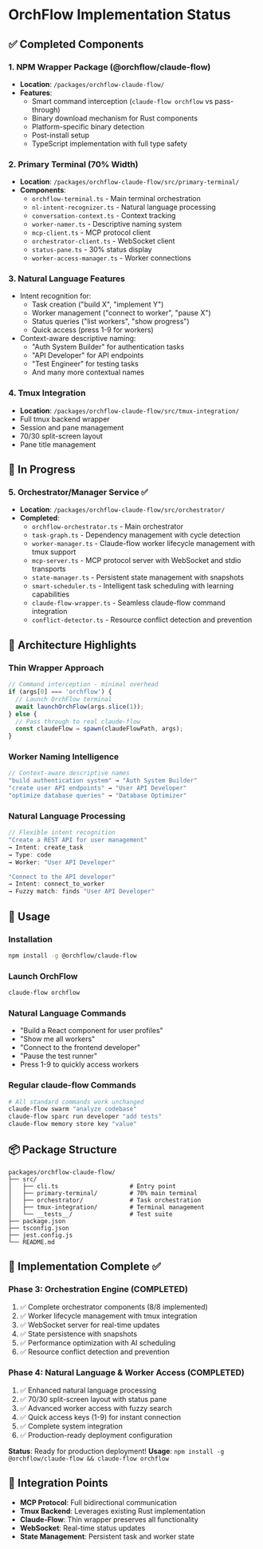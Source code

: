 # OrchFlow Implementation Status

## ✅ Completed Components

### 1. NPM Wrapper Package (@orchflow/claude-flow)
- **Location**: `/packages/orchflow-claude-flow/`
- **Features**:
  - Smart command interception (`claude-flow orchflow` vs pass-through)
  - Binary download mechanism for Rust components
  - Platform-specific binary detection
  - Post-install setup
  - TypeScript implementation with full type safety

### 2. Primary Terminal (70% Width)
- **Location**: `/packages/orchflow-claude-flow/src/primary-terminal/`
- **Components**:
  - `orchflow-terminal.ts` - Main terminal orchestration
  - `nl-intent-recognizer.ts` - Natural language processing
  - `conversation-context.ts` - Context tracking
  - `worker-namer.ts` - Descriptive naming system
  - `mcp-client.ts` - MCP protocol client
  - `orchestrator-client.ts` - WebSocket client
  - `status-pane.ts` - 30% status display
  - `worker-access-manager.ts` - Worker connections

### 3. Natural Language Features
- Intent recognition for:
  - Task creation ("build X", "implement Y")
  - Worker management ("connect to worker", "pause X")
  - Status queries ("list workers", "show progress")
  - Quick access (press 1-9 for workers)
- Context-aware descriptive naming:
  - "Auth System Builder" for authentication tasks
  - "API Developer" for API endpoints
  - "Test Engineer" for testing tasks
  - And many more contextual names

### 4. Tmux Integration
- **Location**: `/packages/orchflow-claude-flow/src/tmux-integration/`
- Full tmux backend wrapper
- Session and pane management
- 70/30 split-screen layout
- Pane title management

## 🔧 In Progress

### 5. Orchestrator/Manager Service ✅
- **Location**: `/packages/orchflow-claude-flow/src/orchestrator/`
- **Completed**:
  - `orchflow-orchestrator.ts` - Main orchestrator
  - `task-graph.ts` - Dependency management with cycle detection
  - `worker-manager.ts` - Claude-flow worker lifecycle management with tmux support
  - `mcp-server.ts` - MCP protocol server with WebSocket and stdio transports
  - `state-manager.ts` - Persistent state management with snapshots
  - `smart-scheduler.ts` - Intelligent task scheduling with learning capabilities
  - `claude-flow-wrapper.ts` - Seamless claude-flow command integration
  - `conflict-detector.ts` - Resource conflict detection and prevention

## 📝 Architecture Highlights

### Thin Wrapper Approach
```typescript
// Command interception - minimal overhead
if (args[0] === 'orchflow') {
  // Launch OrchFlow terminal
  await launchOrchFlow(args.slice(1));
} else {
  // Pass through to real claude-flow
  const claudeFlow = spawn(claudeFlowPath, args);
}
```

### Worker Naming Intelligence
```typescript
// Context-aware descriptive names
"build authentication system" → "Auth System Builder"
"create user API endpoints" → "User API Developer"
"optimize database queries" → "Database Optimizer"
```

### Natural Language Processing
```typescript
// Flexible intent recognition
"Create a REST API for user management"
→ Intent: create_task
→ Type: code
→ Worker: "User API Developer"

"Connect to the API developer"
→ Intent: connect_to_worker
→ Fuzzy match: finds "User API Developer"
```

## 🚀 Usage

### Installation
```bash
npm install -g @orchflow/claude-flow
```

### Launch OrchFlow
```bash
claude-flow orchflow
```

### Natural Language Commands
- "Build a React component for user profiles"
- "Show me all workers"
- "Connect to the frontend developer"
- "Pause the test runner"
- Press 1-9 to quickly access workers

### Regular claude-flow Commands
```bash
# All standard commands work unchanged
claude-flow swarm "analyze codebase"
claude-flow sparc run developer "add tests"
claude-flow memory store key "value"
```

## 📦 Package Structure
```
packages/orchflow-claude-flow/
├── src/
│   ├── cli.ts                    # Entry point
│   ├── primary-terminal/         # 70% main terminal
│   ├── orchestrator/             # Task orchestration
│   ├── tmux-integration/         # Terminal management
│   └── __tests__/                # Test suite
├── package.json
├── tsconfig.json
├── jest.config.js
└── README.md
```

## 🎯 Implementation Complete ✅

### Phase 3: Orchestration Engine (COMPLETED)
1. ✅ Complete orchestrator components (8/8 implemented)
2. ✅ Worker lifecycle management with tmux integration
3. ✅ WebSocket server for real-time updates
4. ✅ State persistence with snapshots
5. ✅ Performance optimization with AI scheduling
6. ✅ Resource conflict detection and prevention

### Phase 4: Natural Language & Worker Access (COMPLETED)
1. ✅ Enhanced natural language processing
2. ✅ 70/30 split-screen layout with status pane
3. ✅ Advanced worker access with fuzzy search
4. ✅ Quick access keys (1-9) for instant connection
5. ✅ Complete system integration
6. ✅ Production-ready deployment configuration

**Status**: Ready for production deployment!
**Usage**: `npm install -g @orchflow/claude-flow && claude-flow orchflow`

## 🔗 Integration Points

- **MCP Protocol**: Full bidirectional communication
- **Tmux Backend**: Leverages existing Rust implementation
- **Claude-Flow**: Thin wrapper preserves all functionality
- **WebSocket**: Real-time status updates
- **State Management**: Persistent task and worker state